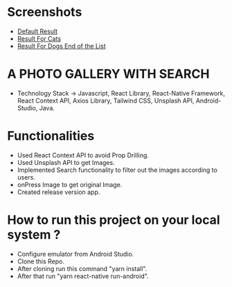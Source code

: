 # Screenshots
- [Default Result](https://drive.google.com/file/d/1RfE_7r-koAh3Temu8vWLPPJQPbvLqyCx/view?usp=share_link)
- [Result For Cats](https://drive.google.com/file/d/1RXC25cAHSH1sPLGiqeivBkgPLsIFNWWQ/view?usp=share_link)
- [Result For Dogs End of the List](https://drive.google.com/file/d/1RfE_7r-koAh3Temu8vWLPPJQPbvLqyCx/view?usp=share_link)

# A PHOTO GALLERY WITH SEARCH

- Technology Stack -> Javascript, React Library, React-Native Framework, React Context API, Axios Library, Tailwind CSS, Unsplash API, Android-Studio, Java.

# Functionalities

- Used React Context API to avoid Prop Drilling.
- Used Unsplash API to get Images.
- Implemented Search functionality to filter out the images according to users.
- onPress Image to get original Image.
- Created release version app.

# How to run this project on your local system ?

- Configure emulator from Android Studio.
- Clone this Repo.
- After cloning run this command "yarn install".
- After that run "yarn react-native run-android".
